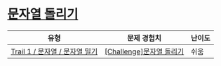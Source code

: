 # [문자열 돌리기](https://www.codetree.ai/trails/complete/curated-cards/challenge-SPin-SPring)

|유형|문제 경험치|난이도|
|---|---|---|
|[Trail 1 / 문자열 / 문자열 밀기](https://www.codetree.ai/trail-info/novice-low/)|[[Challenge]문자열 돌리기](https://www.codetree.ai/trails/complete/curated-cards/challenge-SPin-SPring/)|쉬움|

